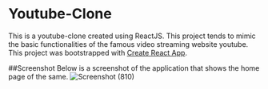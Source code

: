 # Youtube-Clone

This is a youtube-clone created using ReactJS.
This project tends to mimic the basic functionalities of the famous video streaming website youtube. </br>
This project was bootstrapped with [Create React App](https://github.com/facebook/create-react-app).</br>


##Screenshot
Below is a screenshot of the application that shows the home page of the same.
![Screenshot (810)](https://user-images.githubusercontent.com/38975177/209304214-15d7ecfc-6cd4-4f99-a737-a92d49eacd9b.png)
